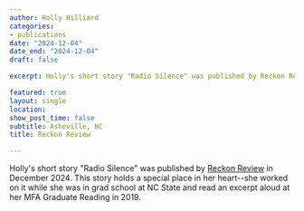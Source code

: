 ```yaml
---
author: Holly Hilliard
categories:
- publications
date: "2024-12-04"
date_end: "2024-12-04"
draft: false

excerpt: Holly's short story "Radio Silence" was published by Reckon Review. Click [here](https://reckonreview.com/radio-silence-fiction-by-holly-hilliard/) to read her story online.

featured: true
layout: single
location: 
show_post_time: false
subtitle: Asheville, NC
title: Reckon Review

---
```


Holly's short story "Radio Silence" was published by [Reckon Review](https://reckonreview.com/radio-silence-fiction-by-holly-hilliard/) in December 2024. This story holds a special place in her heart--she worked on it while she was in grad school at NC State and read an excerpt aloud at her MFA Graduate Reading in 2019.